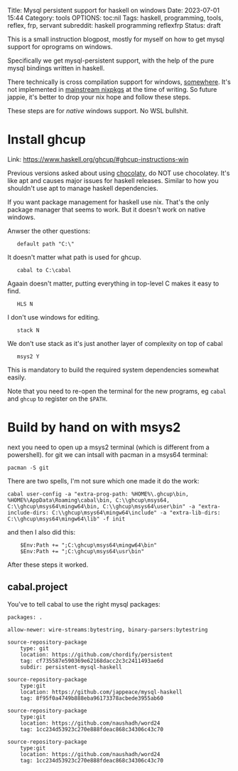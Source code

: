 Title: Mysql persistent support for haskell on windows
Date: 2023-07-01 15:44
Category: tools
OPTIONS: toc:nil
Tags: haskell, programming, tools, reflex, frp, servant
subreddit: haskell programming reflexfrp
Status: draft

This is a small instruction blogpost, mostly for myself
on how to get mysql support for oprograms on windows.

Specifically we get mysql-persistent support,
with the help of the pure mysql bindings written in haskell.

There technically is cross compilation support
for windows, [somewhere](https://github.com/input-output-hk/nix-hs-hello-windows).
It's not implemented in [mainstream nixpkgs](https://github.com/NixOS/nixpkgs/issues/36200)
at the time of writing.
So future jappie, it's better to drop your nix hope and follow these steps.

These steps are for *native* windows support. No WSL bullshit.


# Install ghcup

Link: https://www.haskell.org/ghcup/#ghcup-instructions-win

Previous versions asked about using [chocolaty](https://chocolatey.org/), do NOT use chocolatey.
It's like apt and causes major issues for haskell releases.
Similar to how you shouldn't use apt to manage haskell dependencies.

If you want package management for haskell use nix.
That's the only package manager that seems to work.
But it doesn't work on native windows.

Anwser the other questions:

```
   default path "C:\"
```
It doesn't matter what path is used for ghcup.

```
   cabal to C:\cabal
```
Agaain doesn't matter, putting everything in top-level C makes it easy to find.

```
   HLS N
```
I don't use windows for editing.

```
   stack N
```
We don't use stack as it's just another layer of complexity on top of cabal

```
   msys2 Y 
```
This is mandatory to build the required system dependencies somewhat easily.

Note that you need to re-open the terminal for the new programs,
eg `cabal` and `ghcup` to register on the `$PATH`.

# Build by hand on with msys2

next you need to open up a msys2 terminal (which is different from a powershell).
for git we can intsall with pacman in a msys64 terminal:

```
pacman -S git
```

There are two spells, I'm not sure which one made it do the work:
```
cabal user-config -a "extra-prog-path: %HOME%\.ghcup\bin, %HOME%\AppData\Roaming\cabal\bin, C:\\ghcup\msys64, C:\\ghcup\msys64\mingw64\bin, C:\\ghcup\msys64\user\bin" -a "extra-include-dirs: C:\\ghcup\msys64\mingw64\include" -a "extra-lib-dirs: C:\\ghcup\msys64\mingw64\lib" -f init
```
and then I also did this:

```
    $Env:Path += ";C:\ghcup\msys64\mingw64\bin"
    $Env:Path += ";C:\ghcup\msys64\usr\bin"
```

After these steps it worked.

## cabal.project
You've to tell cabal to use the right mysql packages:
```
packages: .

allow-newer: wire-streams:bytestring, binary-parsers:bytestring

source-repository-package
    type: git
    location: https://github.com/chordify/persistent
    tag: cf735587e590369e62168dacc2c3c2411493ae6d
    subdir: persistent-mysql-haskell

source-repository-package
    type:git
    location: https://github.com/jappeace/mysql-haskell
    tag: 8f95f0a4749b888eba96173378acbede3955ab60

source-repository-package
    type:git
    location: https://github.com/naushadh/word24
    tag: 1cc234d53923c270e888fdeac868c34306c43c70

source-repository-package
    type:git
    location: https://github.com/naushadh/word24
    tag: 1cc234d53923c270e888fdeac868c34306c43c70

```

